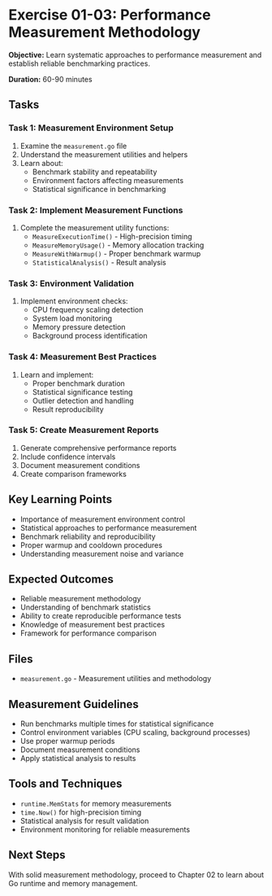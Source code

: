# Exercise 01-03: Performance Measurement Methodology

**Objective:** Learn systematic approaches to performance measurement and establish reliable benchmarking practices.

**Duration:** 60-90 minutes

## Tasks

### Task 1: Measurement Environment Setup
1. Examine the `measurement.go` file
2. Understand the measurement utilities and helpers
3. Learn about:
   - Benchmark stability and repeatability
   - Environment factors affecting measurements
   - Statistical significance in benchmarking

### Task 2: Implement Measurement Functions
1. Complete the measurement utility functions:
   - `MeasureExecutionTime()` - High-precision timing
   - `MeasureMemoryUsage()` - Memory allocation tracking
   - `MeasureWithWarmup()` - Proper benchmark warmup
   - `StatisticalAnalysis()` - Result analysis

### Task 3: Environment Validation
1. Implement environment checks:
   - CPU frequency scaling detection
   - System load monitoring
   - Memory pressure detection
   - Background process identification

### Task 4: Measurement Best Practices
1. Learn and implement:
   - Proper benchmark duration
   - Statistical significance testing
   - Outlier detection and handling
   - Result reproducibility

### Task 5: Create Measurement Reports
1. Generate comprehensive performance reports
2. Include confidence intervals
3. Document measurement conditions
4. Create comparison frameworks

## Key Learning Points
- Importance of measurement environment control
- Statistical approaches to performance measurement
- Benchmark reliability and reproducibility
- Proper warmup and cooldown procedures
- Understanding measurement noise and variance

## Expected Outcomes
- Reliable measurement methodology
- Understanding of benchmark statistics
- Ability to create reproducible performance tests
- Knowledge of measurement best practices
- Framework for performance comparison

## Files
- `measurement.go` - Measurement utilities and methodology

## Measurement Guidelines
- Run benchmarks multiple times for statistical significance
- Control environment variables (CPU scaling, background processes)
- Use proper warmup periods
- Document measurement conditions
- Apply statistical analysis to results

## Tools and Techniques
- `runtime.MemStats` for memory measurements
- `time.Now()` for high-precision timing
- Statistical analysis for result validation
- Environment monitoring for reliable measurements

## Next Steps
With solid measurement methodology, proceed to Chapter 02 to learn about Go runtime and memory management.